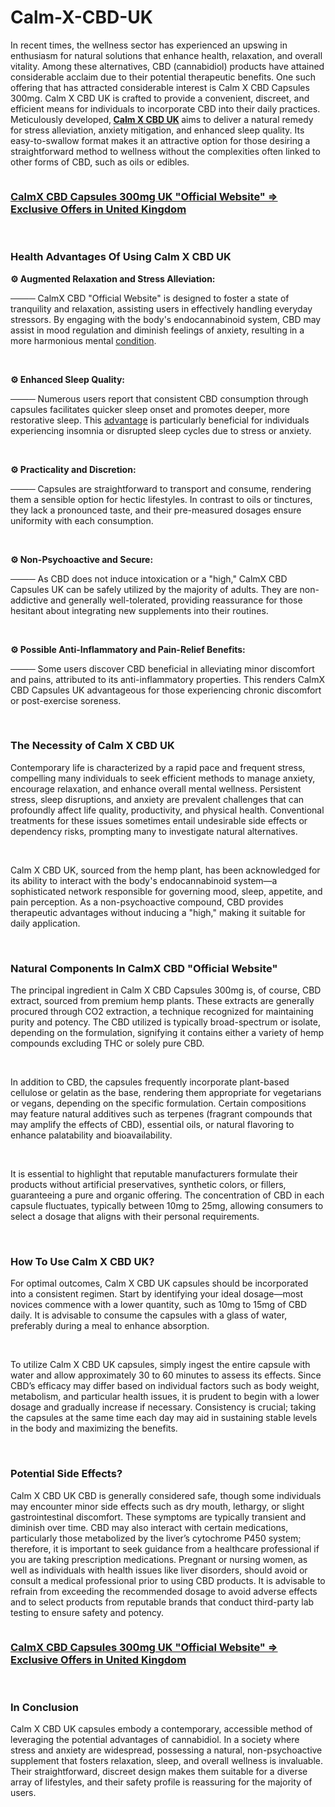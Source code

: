 # Calm-X-CBD-UK

<p>In recent times, the wellness sector has experienced an upswing in enthusiasm for natural solutions that enhance health, relaxation, and overall vitality. Among these alternatives, CBD (cannabidiol) products have attained considerable acclaim due to their potential therapeutic benefits. One such offering that has attracted considerable interest is Calm X CBD Capsules 300mg. Calm X CBD UK is crafted to provide a convenient, discreet, and efficient means for individuals to incorporate CBD into their daily practices. Meticulously developed,<strong>&nbsp;</strong><a href="https://calmx-cbd.co.uk/"><strong>Calm X CBD UK</strong></a><strong>&nbsp;</strong>aims to deliver a natural remedy for stress alleviation, anxiety mitigation, and enhanced sleep quality. Its easy-to-swallow format makes it an attractive option for those desiring a straightforward method to wellness without the complexities often linked to other forms of CBD, such as oils or edibles.</p>
<p><a href="https://calmx-cbd.co.uk/go/checkout/"><img src="https://cdn.prod.website-files.com/67ee875c20dc29f4db2953eb/67ee88533ba728317fd374fb_Hyfv7haoEZgiff92.jpeg" alt="" border="0" /></a></p>
<h3><strong><a href="https://calmx-cbd.co.uk/go/checkout/"><u>CalmX CBD Capsules 300mg UK "Official Website" =&gt; Exclusive Offers in United Kingdom</u></a></strong></h3>
<p>&nbsp;</p>
<h3><strong>Health Advantages Of Using Calm X CBD UK</strong></h3>
<p><strong>⚙️ Augmented Relaxation and Stress Alleviation:</strong></p>
<p>──── CalmX CBD "Official Website" is designed to foster a state of tranquility and relaxation, assisting users in effectively handling everyday stressors. By engaging with the body's endocannabinoid system, CBD may assist in mood regulation and diminish feelings of anxiety, resulting in a more harmonious mental&nbsp;<a href="https://blog.mycareindia.co.in/calm-x-cbd-uk-official-report-premium-pure-cbd-capsules-for-daily-balance-and-wellbeing/">condition</a>.</p>
<p>&nbsp;</p>
<p><strong>⚙️ Enhanced Sleep Quality:</strong></p>
<p>──── Numerous users report that consistent CBD consumption through capsules facilitates quicker sleep onset and promotes deeper, more restorative sleep. This&nbsp;<a href="https://blog.mycareindia.co.in/calmx-cbd-denmark-dk-fuld-oversigt-fordele-pris-ingredienser-og-hvor-man-kan-kobe-online/">advantage</a>&nbsp;is particularly beneficial for individuals experiencing insomnia or disrupted sleep cycles due to stress or anxiety.</p>
<p>&nbsp;</p>
<p><strong>⚙️ Practicality and Discretion:</strong></p>
<p>──── Capsules are straightforward to transport and consume, rendering them a sensible option for hectic lifestyles. In contrast to oils or tinctures, they lack a pronounced taste, and their pre-measured dosages ensure uniformity with each consumption.</p>
<p>&nbsp;</p>
<p><strong>⚙️ Non-Psychoactive and Secure:</strong></p>
<p>──── As CBD does not induce intoxication or a "high," CalmX CBD Capsules UK can be safely utilized by the majority of adults. They are non-addictive and generally well-tolerated, providing reassurance for those hesitant about integrating new supplements into their routines.</p>
<p>&nbsp;</p>
<p><strong>⚙️ Possible Anti-Inflammatory and Pain-Relief Benefits:&nbsp;</strong></p>
<p>──── Some users discover CBD beneficial in alleviating minor discomfort and pains, attributed to its anti-inflammatory properties. This renders CalmX CBD Capsules UK advantageous for those experiencing chronic discomfort or post-exercise soreness.</p>
<p>&nbsp;</p>
<h3><strong>The Necessity of Calm X CBD UK&nbsp;</strong></h3>
<p>Contemporary life is characterized by a rapid pace and frequent stress, compelling many individuals to seek efficient methods to manage anxiety, encourage relaxation, and enhance overall mental wellness. Persistent stress, sleep disruptions, and anxiety are prevalent challenges that can profoundly affect life quality, productivity, and physical health. Conventional treatments for these issues sometimes entail undesirable side effects or dependency risks, prompting many to investigate natural alternatives.&nbsp;</p>
<p>&nbsp;</p>
<p>Calm X CBD UK, sourced from the hemp plant, has been acknowledged for its ability to interact with the body's endocannabinoid system&mdash;a sophisticated network responsible for governing mood, sleep, appetite, and pain perception. As a non-psychoactive compound, CBD provides therapeutic advantages without inducing a "high," making it suitable for daily application.</p>
<p>&nbsp;</p>
<h3><strong>Natural Components In CalmX CBD "Official Website"</strong></h3>
<p>The principal ingredient in Calm X&nbsp;CBD&nbsp;Capsules 300mg is, of course, CBD extract, sourced from premium hemp plants. These extracts are generally procured through CO2 extraction, a technique recognized for maintaining purity and potency. The CBD utilized is typically broad-spectrum or isolate, depending on the formulation, signifying it contains either a variety of hemp compounds excluding THC or solely pure CBD.</p>
<p>&nbsp;</p>
<p>In addition to CBD, the capsules frequently incorporate plant-based cellulose or gelatin as the base, rendering them appropriate for vegetarians or vegans, depending on the specific formulation. Certain compositions may feature natural additives such as terpenes (fragrant compounds that may amplify the effects of CBD), essential oils, or natural flavoring to enhance palatability and bioavailability.</p>
<p>&nbsp;</p>
<p>It is essential to highlight that reputable manufacturers formulate their products without artificial preservatives, synthetic colors, or fillers, guaranteeing a pure and organic offering. The concentration of CBD in each capsule fluctuates, typically between 10mg to 25mg, allowing consumers to select a dosage that aligns with their personal requirements.</p>
<p>&nbsp;</p>
<h3><strong>How To Use Calm X CBD UK?</strong></h3>
<p>For optimal outcomes, Calm X CBD UK capsules should be incorporated into a consistent regimen. Start by identifying your ideal dosage&mdash;most novices commence with a lower quantity, such as 10mg to 15mg of CBD daily. It is advisable to consume the capsules with a glass of water, preferably during a meal to enhance absorption.</p>
<p>&nbsp;</p>
<p>To utilize Calm X CBD UK capsules, simply ingest the entire capsule with water and allow approximately 30 to 60 minutes to assess its effects. Since CBD&rsquo;s efficacy may differ based on individual factors such as body weight, metabolism, and particular health issues, it is prudent to begin with a lower dosage and gradually increase if necessary. Consistency is crucial; taking the capsules at the same time each day may aid in sustaining stable levels in the body and maximizing the benefits.</p>
<p>&nbsp;</p>
<h3><strong>Potential Side Effects?</strong></h3>
<p>Calm X CBD UK CBD is generally considered safe, though some individuals may encounter minor side effects such as dry mouth, lethargy, or slight gastrointestinal discomfort. These symptoms are typically transient and diminish over time. CBD may also interact with certain medications, particularly those metabolized by the liver&rsquo;s cytochrome P450 system; therefore, it is important to seek guidance from a healthcare professional if you are taking prescription medications. Pregnant or nursing women, as well as individuals with health issues like liver disorders, should avoid or consult a medical professional prior to using CBD products. It is advisable to refrain from exceeding the recommended dosage to avoid adverse effects and to select products from reputable brands that conduct third-party lab testing to ensure safety and potency.</p>
<p><a href="https://calmx-cbd.co.uk/go/checkout/"><img src="https://cdn.prod.website-files.com/67ee875c20dc29f4db2953eb/67ee8853c71ab7a4a8895c91_Calm-X-Girl-768x392.webp" alt="" border="0" /></a></p>
<h3><strong><a href="https://calmx-cbd.co.uk/go/checkout/"><u>CalmX CBD Capsules 300mg UK "Official Website" =&gt; Exclusive Offers in United Kingdom</u></a></strong></h3>
<p>&nbsp;</p>
<h3><strong>In Conclusion&nbsp;</strong></h3>
<p>Calm X CBD UK capsules embody a contemporary, accessible method of leveraging the potential advantages of cannabidiol. In a society where stress and anxiety are widespread, possessing a natural, non-psychoactive supplement that fosters relaxation, sleep, and overall wellness is invaluable. Their straightforward, discreet design makes them suitable for a diverse array of lifestyles, and their safety profile is reassuring for the majority of users.</p>
